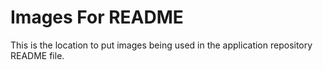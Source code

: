 # Images For README

This is the location to put images being used in the application repository README file.
